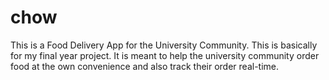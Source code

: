 # chow
This is a Food Delivery App for the University Community. This is basically for my final year project. It is meant to help the university community order food at the own convenience and also track their order real-time.
